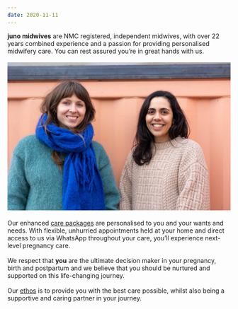 ```yaml
---
date: 2020-11-11
---
```


**juno midwives** are NMC registered, independent midwives, with over 22 years combined experience and a passion for providing personalised midwifery care. You can rest assured you’re in great hands with us.
\
\
![ladies](/img/ladies.jpg)
\
\
Our enhanced [care packages](/care-packages) are personalised to you and your wants and needs. With flexible, unhurried appointments
held at your home and direct access to us via WhatsApp throughout your care, you’ll experience next-level pregnancy care.
\
\
We respect that **you** are the ultimate decision maker in your pregnancy, birth and postpartum and we believe that you should be nurtured and supported on this life-changing journey.
\
\
Our [ethos](/philosophy-of-care) is to provide you with the best care possible, whilst also being a supportive and caring partner in your journey.

